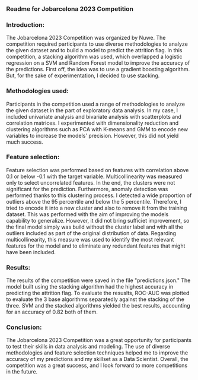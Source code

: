 ### Readme for Jobarcelona 2023 Competition

### Introduction:
The Jobarcelona 2023 Competition was organized by Nuwe. The competition required participants to use diverse methodologies to analyze the given dataset and to build a model to predict the attrition flag. In this competition, a stacking algorithm was used, which overlapped a logistic regression on a SVM and Random Forest model to improve the accuracy of the predictions. First off, the idea was to use a gradient boosting algorithm. But, for the sake of experimentation, I decided to use stacking.

### Methodologies used:
Participants in the competition used a range of methodologies to analyze the given dataset in the part of exploratory data analysis. In my case, I included univariate analysis and bivariate analysis with scatterplots and correlation matrices. I experimented with dimensionality reduction and clustering algorithms such as PCA with K-means and GMM to encode new variables to increase the models' precision. However, this did not yield much success. 

### Feature selection:
Feature selection was performed based on features with correlation above 0.1 or below -0.1 with the target variable. Multicollinearity was measured only to select uncorrelated features. In the end, the clusters were not significant for the prediction. Furthermore, anomaly detection was performed thanks to this clustering process. I detected a wide proportion of outliers above the 95 percentile and below the 5 percentile. Therefore, I tried to encode it into a new cluster and also to remove it from the training dataset. This was performed with the aim of improving the models capability to generalize. However, it did not bring sufficiet improvement, so the final model simply was build without the cluster label and with all the outliers included as part of the original distribution of data. Regarding multicollinearity, this measure was used to identify the most relevant features for the model and to eliminate any redundant features that might have been included.

### Results:
The results of the competition were saved in the file "predictions.json." The model built using the stacking algorithm had the highest accuracy in predicting the attrition flag. To evaluate the resuslts, ROC-AUC was plotted to evaluate the 3 base algorithms separatedly against the stacking of the three. SVM and the stacked algorithms yielded the best results, accounting for an accuracy of 0.82 both of them. 

### Conclusion:
The Jobarcelona 2023 Competition was a great opportunity for participants to test their skills in data analysis and modeling. The use of diverse methodologies and feature selection techniques helped me to improve the accuracy of my predictions and my skillset as a Data Scientist. Overall, the competition was a great success, and I look forward to more competitions in the future.
